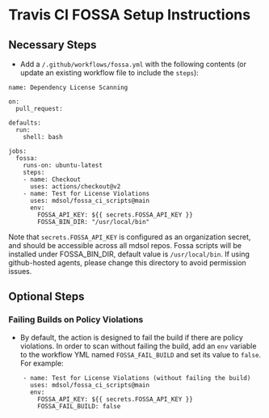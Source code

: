 # Travis CI FOSSA Setup Instructions

## Necessary Steps

- Add a `/.github/workflows/fossa.yml` with the following contents (or update an existing workflow file to include the `steps`):

```
name: Dependency License Scanning

on:
  pull_request:

defaults:
  run:
    shell: bash

jobs:
  fossa:
    runs-on: ubuntu-latest
    steps:
    - name: Checkout
      uses: actions/checkout@v2
    - name: Test for License Violations
      uses: mdsol/fossa_ci_scripts@main
      env:
        FOSSA_API_KEY: ${{ secrets.FOSSA_API_KEY }}
        FOSSA_BIN_DIR: "/usr/local/bin"
```

Note that `secrets.FOSSA_API_KEY` is configured as an organization secret, and should be accessible across all mdsol repos.
Fossa scripts will be installed under FOSSA_BIN_DIR, default value is `/usr/local/bin`. If using github-hosted agents, please change this directory to avoid permission issues.

## Optional Steps

### Failing Builds on Policy Violations
- By default, the action is designed to fail the build if there are policy violations. In order to scan without failing the build, add an `env` variable to the workflow YML named `FOSSA_FAIL_BUILD` and set its value to `false`. For example:
```
    - name: Test for License Violations (without failing the build)
      uses: mdsol/fossa_ci_scripts@main
      env:
        FOSSA_API_KEY: ${{ secrets.FOSSA_API_KEY }}
        FOSSA_FAIL_BUILD: false
```

